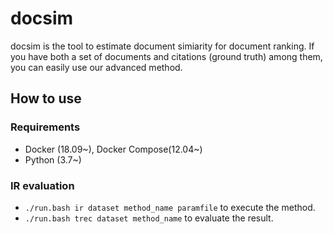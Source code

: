 docsim
=========

docsim is the tool to estimate document simiarity for document ranking.
If you have both a set of documents and citations (ground truth) among them,
you can easily use our advanced method.

## How to use

### Requirements

- Docker (18.09~), Docker Compose(12.04~)
- Python (3.7~)

### IR evaluation

- `./run.bash ir dataset method_name paramfile` to execute the method.
- `./run.bash trec dataset method_name` to evaluate the result.
